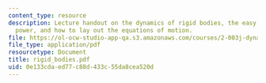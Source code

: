 ```yaml
---
content_type: resource
description: Lecture handout on the dynamics of rigid bodies, the easy free equation,
  power, and how to lay out the equations of motion.
file: https://ol-ocw-studio-app-qa.s3.amazonaws.com/courses/2-003j-dynamics-and-control-i-fall-2007/0e133cdaed77c88d433c55da8cea520d_rigid_bodies.pdf
file_type: application/pdf
resourcetype: Document
title: rigid_bodies.pdf
uid: 0e133cda-ed77-c88d-433c-55da8cea520d
---
```

